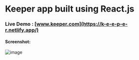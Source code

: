 # Keeper app built using React.js

### Live Demo : [www.keeper.com](https://k-e-e-p-e-r.netlify.app/) 
#### Screenshot:
![image](https://github.com/arjuncvinod/keeper-app/assets/68469520/c61725df-428a-48df-a195-39db8089cfb0)

